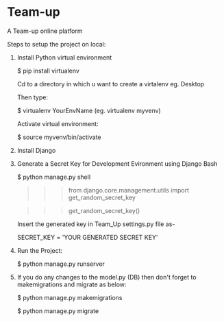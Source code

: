 # Team-up
A Team-up online platform

Steps to setup the project on local:

1. Install Python virtual environment

    $ pip install virtualenv
    
    Cd to a directory in which u want to create a virtalenv eg. Desktop
    
    Then type:
    
    $ virtualenv YourEnvName (eg. virtualenv  myvenv)
    
    Activate virtual environment:
    
    $ source myvenv/bin/activate

2. Install Django

3. Generate a Secret Key for Development Evironment using Django Bash

    $ python manage.py shell

    >>> from django.core.management.utils import get_random_secret_key

    >>> get_random_secret_key()

    Insert the generated key in Team_Up settings.py file as-

    SECRET_KEY = 'YOUR GENERATED SECRET KEY'

4. Run the Project:

    $ python manage.py runserver
    
5. If you do any changes to the model.py (DB) then don't forget to makemigrations and migrate as below:
    
    $ python manage.py makemigrations
    
    $ python manage.py migrate
